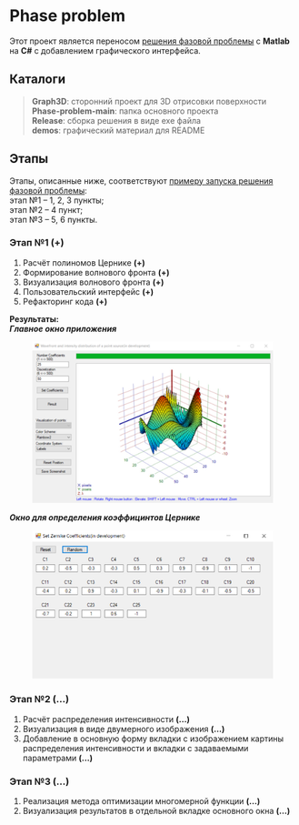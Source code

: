 # Phase problem
Этот проект является переносом [решения фазовой проблемы](https://github.com/Stergrim/Solving-the-phase-problem) с **Matlab** на **C#** с добавлением графического интерфейса.

## Каталоги
>**Graph3D**: сторонний проект для 3D отрисовки поверхности <br>
>**Phase-problem-main**: папка основного проекта <br>
>**Release**: сборка решения в виде exe файла <br>
>**demos**: графический материал для README <br>

## Этапы
Этапы, описанные ниже, соответствуют [примеру запуска решения фазовой проблемы](https://github.com/Stergrim/Solving-the-phase-problem/tree/main/demos#readme): <br>
этап №1 – 1, 2, 3 пункты; <br>
этап №2 – 4 пункт; <br>
этап №3 – 5, 6 пункты. <br>

### **Этап №1 (+)**
1. Расчёт полиномов Цернике **(+)**
2. Формирование волнового фронта **(+)**
3. Визуализация волнового фронта **(+)**
4. Пользовательский интерфейс **(+)**
5. Рефакторинг кода **(+)**

**Результаты:** <br>
***Главное окно приложения***
 
<figure>
<img src="demos/MainWindow.jpg" width="600"/>
</figure>

***Окно для определения коэффицинтов Цернике***

<figure>
<img src="demos/SetWindow.jpg" width="450"/>
</figure>

### **Этап №2 (…)**
1. Расчёт распределения интенсивности **(…)**
2. Визуализация в виде двумерного изображения **(…)**
3. Добавление в основную форму вкладки с изображением картины распределения интенсивности и вкладки с задаваемыми параметрами **(…)**

### **Этап №3 (…)**
1. Реализация метода оптимизации многомерной функции **(…)**
2. Визуализация результатов в отдельной вкладке основного окна **(…)**
